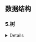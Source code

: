 ## 数据结构  
### 5.树
 <details>

5.1  
5.2  
5.3
5.4  
5.5  
5.6  
5.7  
5.8  
5.9  哈夫曼树
   
 </details>
